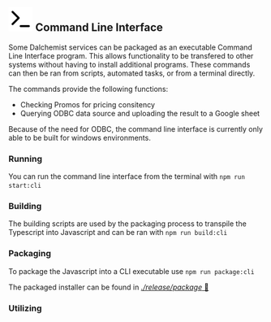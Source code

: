 ## ![Icon](./resources/terminal.svg) Command Line Interface

Some Dalchemist services can be packaged as an executable Command Line Interface program. This allows functionality to be transfered to other systems without having to install additional programs. These commands can then be ran from scripts, automated tasks, or from a terminal directly.

The commands provide the following functions:

- Checking Promos for pricing consitency
- Querying ODBC data source and uploading the result to a Google sheet

Because of the need for ODBC, the command line interface is currently only able to be built for windows environments.

### Running

You can run the command line interface from the terminal with `npm run start:cli`

### Building

The building scripts are used by the packaging process to transpile the Typescript into Javascript and can be ran with `npm run build:cli`

### Packaging

To package the Javascript into a CLI executable use `npm run package:cli`

The packaged installer can be found in [_./release/package_ 📁](../release/package/)

### Utilizing
